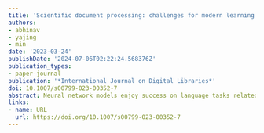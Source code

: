 ```yaml
---
title: 'Scientific document processing: challenges for modern learning methods'
authors:
- abhinav
- yajing
- min
date: '2023-03-24'
publishDate: '2024-07-06T02:22:24.568376Z'
publication_types:
- paper-journal
publication: '*International Journal on Digital Libraries*'
doi: 10.1007/s00799-023-00352-7
abstract: Neural network models enjoy success on language tasks related to Web documents, including news and Wikipedia articles. However, the characteristics of scientific publications pose specific challenges that have yet to be satisfactorily addressed: the discourse structure of scientific documents crucial in scholarly document processing (SDP) tasks, the interconnected nature of scientific documents, and their multimodal nature. We survey modern neural network learning methods that tackle these challenges: those that can model discourse structure and their interconnectivity and use their multimodal nature. We also highlight efforts to collect large-scale datasets and tools developed to enable effective deep learning deployment for SDP. We conclude with a discussion on upcoming trends and recommend future directions for pursuing neural natural language processing approaches for SDP.
links:
- name: URL
  url: https://doi.org/10.1007/s00799-023-00352-7
---
```

